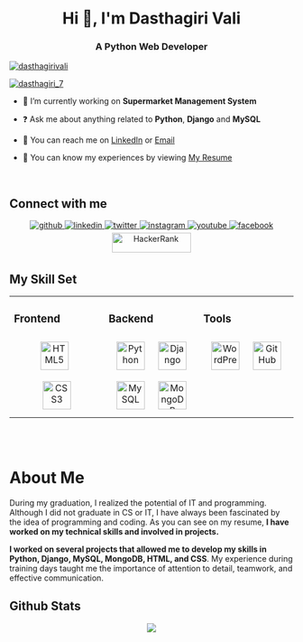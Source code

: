 <h1 align="center">Hi 👋, I'm Dasthagiri Vali</h1>
<h3 align="center">A Python Web Developer</h3>

<p align="left"> <a href="https://github.com/ryo-ma/github-profile-trophy"><img src="https://github-profile-trophy.vercel.app/?username=dasthagirivali" alt="dasthagirivali" /></a> </p>

<p align="left"> <a href="https://twitter.com/dasthagirivali_" target="blank"><img src="https://img.shields.io/twitter/follow/dasthagirivali_?logo=twitter&style=for-the-badge" alt="dasthagiri_7" /></a> </p>
  

- 🔭 I’m currently working on **Supermarket Management System**  
  

- ❓ Ask me about anything related to **Python**, **Django** and **MySQL**  
  

- 📩 You can reach me on [LinkedIn](https://www.linkedin.com/in/dasthagirivali) or [Email](mailto:dasthagirivali77@gmail.com)  
  

- 📃 You can know my experiences by viewing [My Resume](https://drive.google.com/file/d/10oW3c7LKGjhHE43toOb72WUO2kLmhjrj/view?usp=drivesdk)  
  

<br/>  


## Connect with me  
<div align="center">
<a href="https://github.com/dasthagiri-vali" target="_blank">
<img src=https://img.shields.io/badge/github-%2324292e.svg?&style=for-the-badge&logo=github&logoColor=white alt=github style="margin-bottom: 5px;" />
</a> 
<a href="https://linkedin.com/in/dasthagiri7" target="_blank">
<img src=https://img.shields.io/badge/linkedin-%231E77B5.svg?&style=for-the-badge&logo=linkedin&logoColor=white alt=linkedin style="margin-bottom: 5px;" />
</a>
<a href="https://twitter.com/dasthagiri_7" target="_blank">
<img src=https://img.shields.io/badge/twitter-%2300acee.svg?&style=for-the-badge&logo=twitter&logoColor=white alt=twitter style="margin-bottom: 5px;" />
</a>
<a href="https://instagram.com/dasthagiri_7" target="_blank">
<img src=https://img.shields.io/badge/instagram-%23000000.svg?&style=for-the-badge&logo=instagram&logoColor=white alt=instagram style="margin-bottom: 5px;" />
</a>
<a href="https://youtube.com/@dasthagiri7" target="_blank">
<img src=https://img.shields.io/badge/youtube-%23EE4831.svg?&style=for-the-badge&logo=youtube&logoColor=white alt=youtube style="margin-bottom: 5px;" />
</a>
<a href="https://www.facebook.com/dasthagiri7777" target="_blank">
<img src=https://img.shields.io/badge/facebook-%232E87FB.svg?&style=for-the-badge&logo=facebook&logoColor=white alt=facebook style="margin-bottom: 5px;" />
</a><br>
<a href="https://www.hackerrank.com/dasthagiri" target="_blank">
<img src="https://hrcdn.net/hackerrank/assets/hackerranklogo_green-f581d6b2ab15544187d200eb9116d5921ca4e61e00a785fd409a9b0027d76a18.png" alt="HackerRank" height="35" width="140" style="margin-bottom: 5px;" />
</a>
</div>  
  


## My Skill Set  
<table><tr><td valign="top" width="33%">



### Frontend  
<div align="center">  
<a href="https://en.wikipedia.org/wiki/HTML5" target="_blank"><img style="margin: 10px" src="https://profilinator.rishav.dev/skills-assets/html5-original-wordmark.svg" alt="HTML5" height="50" /></a> &nbsp <a href="https://www.w3schools.com/css/" target="_blank"><img style="margin: 10px" src="https://profilinator.rishav.dev/skills-assets/css3-original-wordmark.svg" alt="CSS3" height="50" /></a> 
</div>

</td><td valign="top" width="33%">



### Backend  
<div align="center">  
<a href="https://www.python.org/" target="_blank"><img style="margin: 10px" src="https://profilinator.rishav.dev/skills-assets/python-original.svg" alt="Python" height="50" /></a>
<a href="https://www.djangoproject.com/" target="_blank"><img style="margin: 10px" src="https://profilinator.rishav.dev/skills-assets/django-original.svg" alt="Django" height="50" /></a> 
<a href="https://www.mysql.com/" target="_blank"><img style="margin: 10px" src="https://profilinator.rishav.dev/skills-assets/mysql-original-wordmark.svg" alt="MySQL" height="50" /></a> 
<a href="https://www.mongodb.com/" target="_blank"><img style="margin: 10px" src="https://profilinator.rishav.dev/skills-assets/mongodb-original-wordmark.svg" alt="MongoDB" height="50" /></a>  
</div>

</td><td valign="top" width="33%">



### Tools  
<div align="center">  
<a href="https://wordpress.com/" target="_blank"><img style="margin: 10px" src="https://profilinator.rishav.dev/skills-assets/wordpress.png" alt="WordPress" height="50" /></a>  
<a href="https://www.github.com/" target="_blank"><img style="margin: 10px" src="https://cdn.pixabay.com/photo/2022/01/30/13/33/github-6980894_1280.png" alt="GitHub" height="50" /></a>
</div>

</td></tr></table>  

<br/>  



<br/>  
<h1>About Me</h1>
  <p>During my graduation, I realized the potential of IT and programming. Although I did not graduate in CS or IT, I have always been fascinated by the idea of programming and coding. As you can see on my resume, <b>I have worked on my technical skills and involved in projects.</b>

<b>I worked on several projects that allowed me to develop my skills in Python, Django, MySQL, MongoDB, HTML, and CSS</b>. My experience during training days taught me the importance of attention to detail, teamwork, and effective communication.
  </p>


## Github Stats  
<div align="center"><img src="https://github-readme-stats.vercel.app/api?username=dasthagirivali&show_icons=true&count_private=true&hide_border=true" align="center" /></div>  

<br/>  

  

<br/>  

  

<br/>  

  

<br/>  


<br />
